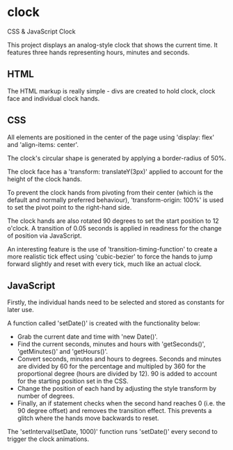 # clock
CSS &amp; JavaScript Clock

This project displays an analog-style clock that shows the current time. It features three hands representing hours, minutes and seconds.

## HTML
The HTML markup is really simple - divs are created to hold clock, clock face and individual clock hands.

## CSS
All elements are positioned in the center of the page using 'display: flex' and 'align-items: center'.

The clock's circular shape is generated by applying a border-radius of 50%.

The clock face has a 'transform: translateY(3px)' applied to account for the height of the clock hands.

To prevent the clock hands from pivoting from their center (which is the default and normally preferred behaviour), 'transform-origin: 100%' is used to set the pivot point to the right-hand side.

The clock hands are also rotated 90 degrees to set the start position to 12 o'clock. A transition of 0.05 seconds is applied in readiness for the change of position via JavaScript.

An interesting feature is the use of 'transition-timing-function' to create a more realistic tick effect using 'cubic-bezier' to force the hands to jump forward slightly and reset with every tick, much like an actual clock.

## JavaScript
Firstly, the individual hands need to be selected and stored as constants for later use.

A function called 'setDate()' is created with the functionality below:

<ul>
  <li>Grab the current date and time with 'new Date()'.</li>
  <li>Find the current seconds, minutes and hours with 'getSeconds()', 'getMinutes()' and 'getHours()'.</li>
  <li>Convert seconds, minutes and hours to degrees. Seconds and minutes are divided by 60 for the percentage and multipled by 360 for the proportional degree (hours are divided by 12). 90 is added to account for the starting position set in the CSS.</li>
  <li>Change the position of each hand by adjusting the style transform by number of degrees.</li>
  <li>Finally, an if statement checks when the second hand reaches 0 (i.e. the 90 degree offset) and removes the transition effect. This prevents a glitch where the hands move backwards to reset.</li>
</ul>

The 'setInterval(setDate, 1000)' function runs 'setDate()' every second to trigger the clock animations.
